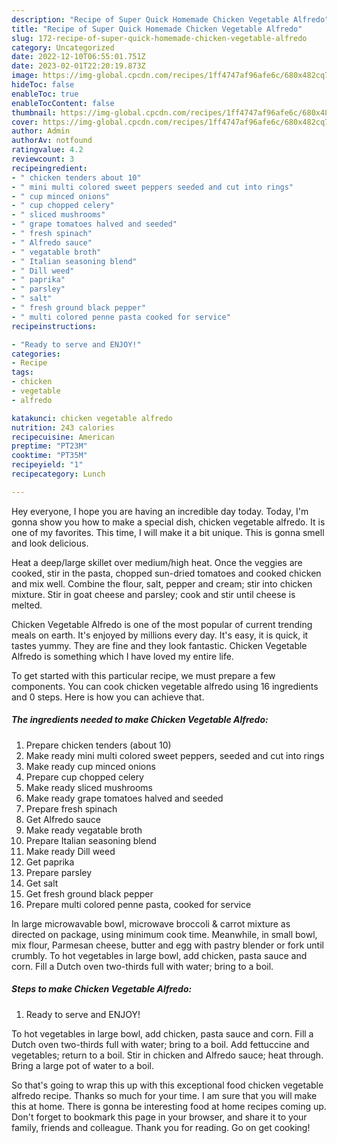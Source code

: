 ```yaml
---
description: "Recipe of Super Quick Homemade Chicken Vegetable Alfredo"
title: "Recipe of Super Quick Homemade Chicken Vegetable Alfredo"
slug: 172-recipe-of-super-quick-homemade-chicken-vegetable-alfredo
category: Uncategorized
date: 2022-12-10T06:55:01.751Z
date: 2023-02-01T22:20:19.873Z
image: https://img-global.cpcdn.com/recipes/1ff4747af96afe6c/680x482cq70/chicken-vegetable-alfredo-recipe-main-photo.jpg
hideToc: false
enableToc: true
enableTocContent: false
thumbnail: https://img-global.cpcdn.com/recipes/1ff4747af96afe6c/680x482cq70/chicken-vegetable-alfredo-recipe-main-photo.jpg
cover: https://img-global.cpcdn.com/recipes/1ff4747af96afe6c/680x482cq70/chicken-vegetable-alfredo-recipe-main-photo.jpg
author: Admin
authorAv: notfound
ratingvalue: 4.2
reviewcount: 3
recipeingredient:
- " chicken tenders about 10"
- " mini multi colored sweet peppers seeded and cut into rings"
- " cup minced onions"
- " cup chopped celery"
- " sliced mushrooms"
- " grape tomatoes halved and seeded"
- " fresh spinach"
- " Alfredo sauce"
- " vegatable broth"
- " Italian seasoning blend"
- " Dill weed"
- " paprika"
- " parsley"
- " salt"
- " fresh ground black pepper"
- " multi colored penne pasta cooked for service"
recipeinstructions:

- "Ready to serve and ENJOY!"
categories:
- Recipe
tags:
- chicken
- vegetable
- alfredo

katakunci: chicken vegetable alfredo 
nutrition: 243 calories
recipecuisine: American
preptime: "PT23M"
cooktime: "PT35M"
recipeyield: "1"
recipecategory: Lunch

---
```



Hey everyone, I hope you are having an incredible day today. Today, I'm gonna show you how to make a special dish, chicken vegetable alfredo. It is one of my favorites. This time, I will make it a bit unique. This is gonna smell and look delicious.

Heat a deep/large skillet over medium/high heat. Once the veggies are cooked, stir in the pasta, chopped sun-dried tomatoes and cooked chicken and mix well. Combine the flour, salt, pepper and cream; stir into chicken mixture. Stir in goat cheese and parsley; cook and stir until cheese is melted.

Chicken Vegetable Alfredo is one of the most popular of current trending meals on earth. It's enjoyed by millions every day. It's easy, it is quick, it tastes yummy. They are fine and they look fantastic. Chicken Vegetable Alfredo is something which I have loved my entire life.


To get started with this particular recipe, we must prepare a few components. You can cook chicken vegetable alfredo using 16 ingredients and 0 steps. Here is how you can achieve that.

<!--inarticleads1-->

##### The ingredients needed to make Chicken Vegetable Alfredo:

1. Prepare  chicken tenders (about 10)
1. Make ready  mini multi colored sweet peppers, seeded and cut into rings
1. Make ready  cup minced onions
1. Prepare  cup chopped celery
1. Make ready  sliced mushrooms
1. Make ready  grape tomatoes halved and seeded
1. Prepare  fresh spinach
1. Get  Alfredo sauce
1. Make ready  vegatable broth
1. Prepare  Italian seasoning blend
1. Make ready  Dill weed
1. Get  paprika
1. Prepare  parsley
1. Get  salt
1. Get  fresh ground black pepper
1. Prepare  multi colored penne pasta, cooked for service


In large microwavable bowl, microwave broccoli &amp; carrot mixture as directed on package, using minimum cook time. Meanwhile, in small bowl, mix flour, Parmesan cheese, butter and egg with pastry blender or fork until crumbly. To hot vegetables in large bowl, add chicken, pasta sauce and corn. Fill a Dutch oven two-thirds full with water; bring to a boil. 

<!--inarticleads2-->

##### Steps to make Chicken Vegetable Alfredo:


1. Ready to serve and ENJOY!

To hot vegetables in large bowl, add chicken, pasta sauce and corn. Fill a Dutch oven two-thirds full with water; bring to a boil. Add fettuccine and vegetables; return to a boil. Stir in chicken and Alfredo sauce; heat through. Bring a large pot of water to a boil. 

So that's going to wrap this up with this exceptional food chicken vegetable alfredo recipe. Thanks so much for your time. I am sure that you will make this at home. There is gonna be interesting food at home recipes coming up. Don't forget to bookmark this page in your browser, and share it to your family, friends and colleague. Thank you for reading. Go on get cooking!
